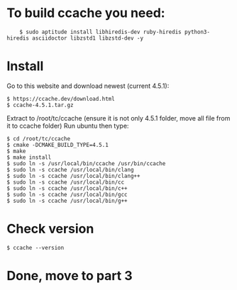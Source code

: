 # To build ccache you need:
    	$ sudo aptitude install libhiredis-dev ruby-hiredis python3-hiredis asciidoctor libzstd1 libzstd-dev -y
      
# Install
  
  Go to this website and download newest (current 4.5.1):
    
    $ https://ccache.dev/download.html
    $ ccache-4.5.1.tar.gz

  Extract to /root/tc/ccache (ensure it is not only 4.5.1 folder, move all file from it to ccache folder)
  Run ubuntu then type:
  
  	$ cd /root/tc/ccache
	$ cmake -DCMAKE_BUILD_TYPE=4.5.1
	$ make
	$ make install
	$ sudo ln -s /usr/local/bin/ccache /usr/bin/ccache
	$ sudo ln -s ccache /usr/local/bin/clang
	$ sudo ln -s ccache /usr/local/bin/clang++
	$ sudo ln -s ccache /usr/local/bin/cc
	$ sudo ln -s ccache /usr/local/bin/c++
	$ sudo ln -s ccache /usr/local/bin/gcc
	$ sudo ln -s ccache /usr/local/bin/g++

# Check version

	$ ccache --version

# Done, move to part 3
